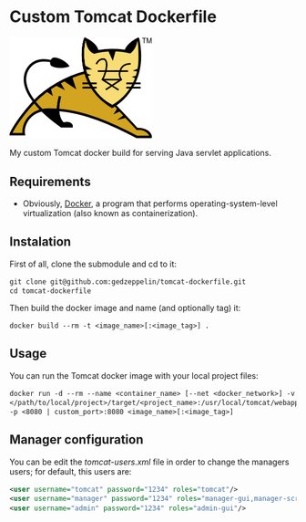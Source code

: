 # Custom Tomcat Dockerfile
<a href="https://hub.docker.com/r/gedzeppelin/custom-tomcat">
  <img src="https://raw.githubusercontent.com/docker-library/docs/8e31eb93a02d504d0cfe1da435aa31b377fc627d/tomcat/logo.png" alt="Tomcat Dockerfile" width="250">
</a>

My custom Tomcat docker build for serving Java servlet applications. 

## Requirements
* Obviously, [Docker](https://www.docker.com/), a program that performs operating-system-level virtualization (also known as containerization).

## Instalation

First of all, clone the submodule and cd to it:

```
git clone git@github.com:gedzeppelin/tomcat-dockerfile.git
cd tomcat-dockerfile
```

Then build the docker image and name (and optionally tag) it:

```
docker build --rm -t <image_name>[:<image_tag>] .
```

## Usage
You can run the Tomcat docker image with your local project files:

```
docker run -d --rm --name <container_name> [--net <docker_network>] -v </path/to/local/project>/target/<project_name>:/usr/local/tomcat/webapps/<tomcat_server_path> -p <8080 | custom_port>:8080 <image_name>[:<image_tag>] 
```

## Manager configuration

You can be edit the *tomcat-users.xml* file in order to change the managers users; for default, this users are:

```xml
<user username="tomcat" password="1234" roles="tomcat"/>
<user username="manager" password="1234" roles="manager-gui,manager-script,manager-jmx,manager-status"/>
<user username="admin" password="1234" roles="admin-gui"/>
```


